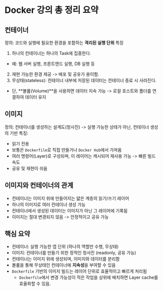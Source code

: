 # Docker 강의 총 정리 요약

## 컨테이너
정의: 코드와 실행에 필요한 환경을 포함하는 **격리된 실행 단위**
특징
1. 하나의 컨테이너는 하나의 Task에 집중한다.
  - 예: 웹 서버 실행, 프론트엔드 실행, DB 실행 등
2. 재현 가능한 환경 제공 -> 배포 및 공유가 용이함.
3. 무상태(stateless): 컨테이너 내부에 저장된 데이터는 컨테이너 종료 시 사라진다.
  - 단, **볼륨(Volume)**을 사용하면 데이터 지속 가능
    -> 로컬 호스트와 폴더를 연결하여 데이터 유지

## 이미지
정의: 컨테이너를 생성하는 설계도(청사진)
  -> 실행 가능한 상태가 아닌, 컨테이너 생성의 기반
특징:
  - 읽기 전용
  - 보통은 `Dockerfile`로 직접 만들거나 `Docker Hub`에서 가져옴
  - 여러 명령어(Layer)로 구성되며, 이 레이어는 캐시되어 재사용 가능 -> 빠른 빌드 속도
  - 공유 및 재현이 쉬움

## 이미지와 컨테이너의 관계
- 컨테이너는 이미지 위에 만들어지는 얇은 계층의 읽기/쓰기 레이어
- 하나의 이미지로 여러 컨테이너 생성 가능
- 컨테이너에서 생성된 데이터는 이미지가 아닌 그 레이어에 기록됨
- 이미지는 절대 변경되지 않음 -> 안정적이고 공유 가능

## 핵심 요약
- 컨테이너: 실행 가능한 앱 단위 (하나의 역할만 수행, 무상태)
- 이미지: 컨테이너를 만들기 위한 정적인 청사진 (readonly, 공유 가능)
- 컨테이너는 이미지 위에 생성되며, 이미지와 데이터를 분리함
- 볼륨을 통해 무상태인 컨테이너에 **지속성**을 부여할 수 있음
- `Dockerfile` 기반의 이미지 빌드는 레이어 단위로 효율적이고 빠르게 처리됨
  - `Dockerfile`에서 변경 가능성이 적은 작업을 상위에 배치하면 Layer cache를 효율화할 수 있음.
